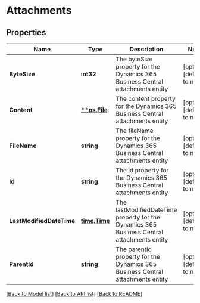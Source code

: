 # Attachments

## Properties
Name | Type | Description | Notes
------------ | ------------- | ------------- | -------------
**ByteSize** | **int32** | The byteSize property for the Dynamics 365 Business Central attachments entity | [optional] [default to null]
**Content** | [****os.File**](*os.File.md) | The content property for the Dynamics 365 Business Central attachments entity | [optional] [default to null]
**FileName** | **string** | The fileName property for the Dynamics 365 Business Central attachments entity | [optional] [default to null]
**Id** | **string** | The id property for the Dynamics 365 Business Central attachments entity | [optional] [default to null]
**LastModifiedDateTime** | [**time.Time**](time.Time.md) | The lastModifiedDateTime property for the Dynamics 365 Business Central attachments entity | [optional] [default to null]
**ParentId** | **string** | The parentId property for the Dynamics 365 Business Central attachments entity | [optional] [default to null]

[[Back to Model list]](../README.md#documentation-for-models) [[Back to API list]](../README.md#documentation-for-api-endpoints) [[Back to README]](../README.md)

